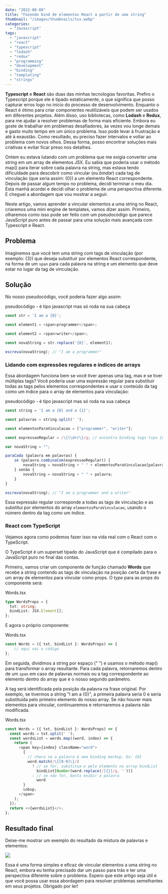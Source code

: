 ```yaml
---
date: "2022-08-08"
title: "Fazendo bind de elementos React a partir de uma string"
thumbnail: "/images/thumbnails/tsx.webp"
categories:
  - "Javascript"
tags:
  - "javascript"
  - "react"
  - "typescript"
  - "lodash"
  - "redux"
  - "programming"
  - "development"
  - "binding"
  - "templating"
  - "strings"
---
```


**Typescript** e **React** são duas das minhas tecnologias favoritas. Prefiro o Typescript porque ele é tipado estaticamente, o que significa que posso capturar erros logo no início do processo de desenvolvimento. Enquanto o React é ótimo para criar componentes reutilizáveis que podem ser usados em diferentes projetos. Além disso, uso bibliotecas, como **Lodash** e **Redux**, para me ajudar a resolver problemas de forma mais eficiente. Embora eu goste de trabalhar em problemas desafiadores, às vezes vou longe demais e gasto muito tempo em um único problema. Isso pode levar à frustração e até à exaustão. Como resultado, eu preciso fazer intervalos e voltar ao problema com novos olhos. Dessa forma, posso encontrar soluções mais criativas e evitar ficar preso nos detalhes.

Ontem eu estava lutando com um problema que me exigia converter uma string em um array de elementos JSX. Eu sabia que poderia usar o método map() para iterar sobre cada palavra na string, mas estava tendo dificuldade para descobrir como vincular (ou *bindar*) cada tag de vinculação (que seria assim: {0}) a um elemento React correspondente. Depois de passar algum tempo no problema, decidi terminar o meu dia. Esta manhã acordei e decidi olhar o problema de uma perspectiva diferente. E cheguei a abordagem que vou mostrar a seguir.

Neste artigo, vamos aprender a vincular elementos a uma string no React, criaremos uma mini engine de templates, vamos dizer assim. Primeiro, olharemos como isso pode ser feito com um pseudocódigo que parece JavaScript puro antes de passar para uma solução mais avançada com Typescript e React.

## Problema

Imaginemos que você tem uma string com tags de vinculação (por exemplo: {3}) que deseja substituir por elementos React correspondente, na forma de um `span` para cada palavra na string e um elemento que deve estar no lugar da tag de vinculação.

## Solução

No nosso pseudocódigo, você poderia fazer algo assim:

<div class="filename">pseudocódigo - é tipo javascript mas só roda na sua cabeça</div>

```javascript
const str = 'I am a {0}';

const element1 = <span>programmer</span>;

const element2 = <span>writer</span>;

const novaString = str.replace('{0}', element1);

escreva(novaString); // "I am a programmer"
```

### Lidando com expressões regulares e índices de arrays

Essa abordagem funciona bem se você tiver apenas uma tag, mas e se tiver múltiplas tags? Você poderia usar uma expressão regular para substituir todas as tags pelos elementos correspondentes e usar o conteúdo da tag como um índice para o array de elementos para vinculação:

<div class="filename">pseudocódigo - é tipo javascript mas só roda na sua cabeça</div>

```javascript
const string = 'I am a {0} and a {1}';

const palavras = string.split(' ');

const elementosParaVinculacao = ["programmer", "writer"];

const expressaoRegular = /\{(\d+)\}/g; // encontra binding tags tipo {0}, {1}, etc.

var novaString = "";

paraCada (palavra em palavras) {
    se (palavra.combinaCom(expressaoRegular)) {
        novaString = novaString + " " + elementosParaVinculacao[palavra.remove("{", "}")];
    } senão {
        novaString = novaString + " " + palavra;
    }
}

escreva(novaString); // "I am a programmer and a writer"
```

Essa expressão regular corresponde a todas as tags de vinculação e as substitui por elementos do array `elementosParaVinculacao`, usando o número dentro da tag como um índice.

### React com TypeScript

Vejamos agora como podemos fazer isso na vida real com o React com o TypeScript.

O TypeScript é um superset tipado do JavaScript que é compilado para o JavaScript puro no final das contas.

Primeiro, vamos criar um componente de função chamado **Words** que recebe a string contendo as tags de vinculação na posição certa da frase e um array de elementos para vincular como props. O *type* para as props do componente será:

<div class="filename">Words.tsx</div>

```typescript
type WordsProps = {
  txt: string;
  bindList: JSX.Element[];
};
```

E agora o próprio componente:

<div class="filename">Words.tsx</div>

```typescript
const Words = ({ txt, bindList }: WordsProps) => {
	// aqui vai o código
};
```

Em seguida, dividimos a string por espaço (" ") e usamos o método map() para transformar o array resultante. Para cada palavra, retornaremos dentro de um `span` em caso de palavras normais ou a tag correspondente ao elemento dentro do array que é o nosso segundo parâmetro.

A tag será identificada pela posição da palavra na frase original. Por exemplo, se tivermos a string "I am a {0}", a primeira palavra seria 0 e seria substituída pelo primeiro elemento do nosso array. Se não houver mais elementos para vincular, continuaremos e retornaremos a palavra não modificada.

<div class="filename">Words.tsx</div>

```javascript
const Words = ({ txt, bindList }: WordsProps) => {
  const words = txt.split(' ');
  const wordsList = words.map((word, index) => {
    return (
      <span key={index} className="word">
        {
          // checa se a palavra é uma binding markup. Ex: {0}
          word.match(/\{[0-9]\}/)
            ? // se for, substitua-o pelo elemento no array bindList
              bindList[Number(word.replace(/[{}]/g, ''))]
            : // se não for, basta exibir a palavra
              word
        }
        &nbsp;
      </span>
    );
  });
  return <>{wordsList}</>;
};
```

## Resultado final

Deixe-me mostrar um exemplo do resultado da mistura de palavras e elementos:

![](/images/posts/print-bee-byte-chat.png)

Essa é uma forma simples e eficaz de vincular elementos a uma string no React, embora eu tenha precisado dar um passo para trás e ter uma perspectiva diferente sobre o problema. Espero que este artigo seja útil e que você possa usar essa abordagem para resolver problemas semelhantes em seus projetos. Obrigado por ler!